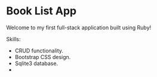 # Book List App

Welcome to my first full-stack application built using Ruby!

Skills:

- CRUD functionality.
- Bootstrap CSS design.
- Sqlite3 database.
-
